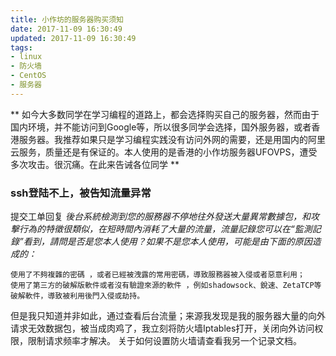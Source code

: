 ```yaml
---
title: 小作坊的服务器购买须知
date: 2017-11-09 16:30:49
updated: 2017-11-09 16:30:49
tags: 
- linux 
- 防火墙
- CentOS
- 服务器
---
```

** 如今大多数同学在学习编程的道路上，都会选择购买自己的服务器，然而由于国内环境，并不能访问到Google等，所以很多同学会选择，国外服务器，或者香港服务器。我推荐如果只是学习编程实践没有访问外网的需要，还是用国内的阿里云服务，质量还是有保证的。本人使用的是香港的小作坊服务器UFOVPS，遭受多次攻击。很沉痛。在此来告诫各位同学 **

### ssh登陆不上，被告知流量异常
提交工单回复
*後台系統檢測到您的服務器不停地往外發送大量異常數據包，和攻擊行為的特徵很類似，在短時間內消耗了大量的流量，流量記錄您可以在“監測記錄”看到，請問是否是您本人使用？如果不是您本人使用，可能是由下面的原因造成的：*
```
使用了不夠複雜的密碼 ，或者已經被洩露的常用密碼，導致服務器被入侵或者惡意利用；
使用了第三方的破解版軟件或者沒有驗證來源的軟件 ，例如shadowsock、銳速、ZetaTCP等破解軟件，導致被利用後門入侵或劫持。
```
但是我只知道并非如此，通过查看后台流量；来源我发现是我的服务器大量的向外请求无效数据包，被当成肉鸡了，我立刻将防火墙Iptables打开，关闭向外访问权限，限制请求频率才解决。
关于如何设置防火墙请查看我另一个记录文档。

